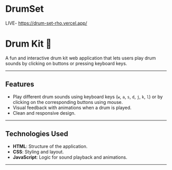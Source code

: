 # DrumSet

LIVE- https://drum-set-rho.vercel.app/

# Drum Kit 🥁

A fun and interactive drum kit web application that lets users play drum sounds by clicking on buttons or pressing keyboard keys.

---

## Features
- Play different drum sounds using keyboard keys (`w`, `a`, `s`, `d`, `j`, `k`, `l`) or by clicking on the corresponding buttons using mouse.
- Visual feedback with animations when a drum is played.
- Clean and responsive design.

---

## Technologies Used
- **HTML**: Structure of the application.
- **CSS**: Styling and layout.
- **JavaScript**: Logic for sound playback and animations.

---

